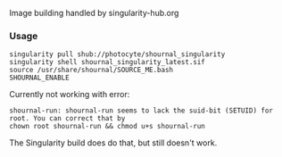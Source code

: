 Image building handled by singularity-hub.org

### Usage

```
singularity pull shub://photocyte/shournal_singularity
singularity shell shournal_singularity_latest.sif 
source /usr/share/shournal/SOURCE_ME.bash
SHOURNAL_ENABLE
```

Currently not working with error:
```
shournal-run: shournal-run seems to lack the suid-bit (SETUID) for root. You can correct that by
chown root shournal-run && chmod u+s shournal-run
```

The Singularity build does do that, but still doesn't work.
